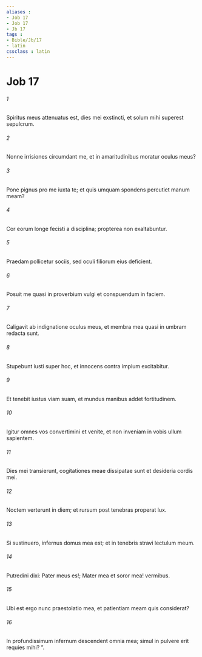 ```yaml
---
aliases : 
- Job 17
- Job 17
- Jb 17
tags : 
- Bible/Jb/17
- latin
cssclass : latin
---
```


# Job 17

###### 1
Spiritus meus attenuatus est, dies mei exstincti, et solum mihi superest sepulcrum.
###### 2
Nonne irrisiones circumdant me, et in amaritudinibus moratur oculus meus?
###### 3
Pone pignus pro me iuxta te; et quis umquam spondens percutiet manum meam?
###### 4
Cor eorum longe fecisti a disciplina; propterea non exaltabuntur.
###### 5
Praedam pollicetur sociis, sed oculi filiorum eius deficient.
###### 6
Posuit me quasi in proverbium vulgi et conspuendum in faciem.
###### 7
Caligavit ab indignatione oculus meus, et membra mea quasi in umbram redacta sunt.
###### 8
Stupebunt iusti super hoc, et innocens contra impium excitabitur.
###### 9
Et tenebit iustus viam suam, et mundus manibus addet fortitudinem.
###### 10
Igitur omnes vos convertimini et venite, et non inveniam in vobis ullum sapientem.
###### 11
Dies mei transierunt, cogitationes meae dissipatae sunt et desideria cordis mei.
###### 12
Noctem verterunt in diem; et rursum post tenebras properat lux.
###### 13
Si sustinuero, infernus domus mea est; et in tenebris stravi lectulum meum.
###### 14
Putredini dixi: Pater meus es!; Mater mea et soror mea! vermibus.
###### 15
Ubi est ergo nunc praestolatio mea, et patientiam meam quis considerat?
###### 16
In profundissimum infernum descendent omnia mea; simul in pulvere erit requies mihi? ”.
